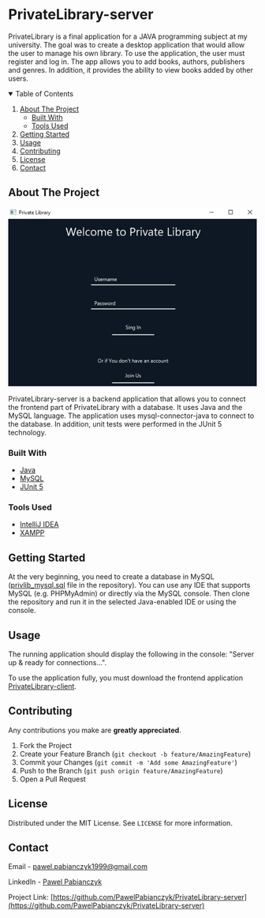 # PrivateLibrary-server
PrivateLibrary is a final application for a JAVA programming subject at my university. The goal was to create a desktop application that would allow the user to manage his own library. To use the application, the user must register and log in. The app allows you to add books, authors, publishers and genres. In addition, it provides the ability to view books added by other users.

<details open="open">
  <summary>Table of Contents</summary>
  <ol>
    <li>
      <a href="#about-the-project">About The Project</a>
      <ul>
        <li><a href="#built-with">Built With</a></li>
        <li><a href="#tools-used">Tools Used</a></li>
      </ul>
    </li>
    <li>
      <a href="#getting-started">Getting Started</a>
    </li>
    <li><a href="#usage">Usage</a></li>
    <li><a href="#contributing">Contributing</a></li>
    <li><a href="#license">License</a></li>
    <li><a href="#contact">Contact</a></li>
  </ol>
</details>

## About The Project

![Main Page](/images/01.png)

PrivateLibrary-server is a backend application that allows you to connect the frontend part of PrivateLibrary with a database. It uses Java and the MySQL language. The application uses mysql-connector-java to connect to the database. In addition, unit tests were performed in the JUnit 5 technology.

### Built With
* [Java](https://www.java.com/pl/)
* [MySQL](https://www.mysql.com/)
* [JUnit 5](https://junit.org/junit5/)

### Tools Used
* [IntelliJ IDEA](https://www.jetbrains.com/idea/)
* [XAMPP](https://www.apachefriends.org/pl/index.html)

## Getting Started
At the very beginning, you need to create a database in MySQL ([privlib_mysql.sql](https://github.com/PawelPabianczyk/PrivateLibrary-server/blob/main/database/privlib_mysql.sql) file in the repository). You can use any IDE that supports MySQL (e.g. PHPMyAdmin) or directly via the MySQL console. Then clone the repository and run it in the selected Java-enabled IDE or using the console.

## Usage

The running application should display the following in the console: "Server up & ready for connections...".

To use the application fully, you must download the frontend application [PrivateLibrary-client](https://github.com/PawelPabianczyk/PrivateLibrary-client).

## Contributing

Any contributions you make are **greatly appreciated**.

1. Fork the Project
2. Create your Feature Branch (`git checkout -b feature/AmazingFeature`)
3. Commit your Changes (`git commit -m 'Add some AmazingFeature'`)
4. Push to the Branch (`git push origin feature/AmazingFeature`)
5. Open a Pull Request

## License

Distributed under the MIT License. See `LICENSE` for more information.

## Contact

Email - pawel.pabianczyk1999@gmail.com

LinkedIn - [Pawel Pabianczyk](https://www.linkedin.com/in/pawel-pabianczyk/)

Project Link: [https://github.com/PawelPabianczyk/PrivateLibrary-server](https://github.com/PawelPabianczyk/PrivateLibrary-server)
